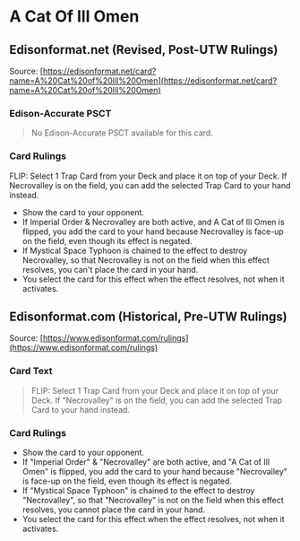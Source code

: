 # A Cat Of Ill Omen

## Edisonformat.net (Revised, Post-UTW Rulings)

Source: [https://edisonformat.net/card?name=A%20Cat%20of%20Ill%20Omen](https://edisonformat.net/card?name=A%20Cat%20of%20Ill%20Omen)

### Edison-Accurate PSCT

> No Edison-Accurate PSCT available for this card.

### Card Rulings

FLIP: Select 1 Trap Card from your Deck and place it on top of your Deck. If Necrovalley is on the field, you can add the selected Trap Card to your hand instead.
*   Show the card to your opponent.
*   If Imperial Order & Necrovalley are both active, and A Cat of Ill Omen is flipped, you add the card to your hand because Necrovalley is face-up on the field, even though its effect is negated.
*   If Mystical Space Typhoon is chained to the effect to destroy Necrovalley, so that Necrovalley is not on the field when this effect resolves, you can't place the card in your hand.
*   You select the card for this effect when the effect resolves, not when it activates.


## Edisonformat.com (Historical, Pre-UTW Rulings)

Source: [https://www.edisonformat.com/rulings](https://www.edisonformat.com/rulings)

### Card Text

> FLIP: Select 1 Trap Card from your Deck and place it on top of your Deck. If "Necrovalley" is on the field, you can add the selected Trap Card to your hand instead.

### Card Rulings

*   Show the card to your opponent.
*   If "Imperial Order" & "Necrovalley" are both active, and "A Cat of Ill Omen" is flipped, you add the card to your hand because "Necrovalley" is face-up on the field, even though its effect is negated.
*   If "Mystical Space Typhoon" is chained to the effect to destroy "Necrovalley", so that "Necrovalley" is not on the field when this effect resolves, you cannot place the card in your hand.
*   You select the card for this effect when the effect resolves, not when it activates.


